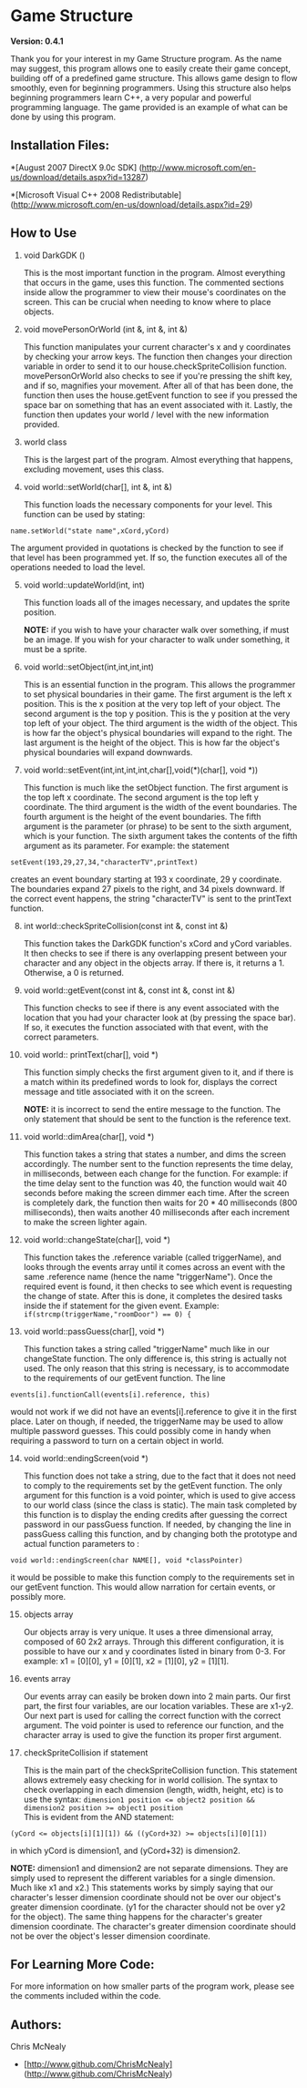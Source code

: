 Game Structure
===================
**Version: 0.4.1**

Thank you for your interest in my Game Structure program. As the name may suggest, this program allows one to easily create their game concept, building off of a predefined game structure. This allows game design to flow smoothly, even for beginning programmers. Using this structure also helps beginning programmers learn C++, a very popular and powerful programming language. The game provided is an example of what can be done by using this program.

Installation Files:
--------------
*[August 2007 DirectX 9.0c SDK] (http://www.microsoft.com/en-us/download/details.aspx?id=13287)

*[Microsoft Visual C++ 2008 Redistributable] (http://www.microsoft.com/en-us/download/details.aspx?id=29)



How to Use
--------------



1.  void DarkGDK ()

	This is the most important function in the program. Almost everything that occurs in the game, uses this function. The commented sections inside allow the programmer to view their mouse's coordinates on the screen. This can be crucial when needing to know where to place objects.

2. void movePersonOrWorld (int &, int &, int &)

	This function manipulates your current character's x and y coordinates by checking your arrow keys. The function then changes your direction variable in order to send it to our house.checkSpriteCollision function. movePersonOrWorld also checks to see if you're pressing the shift key, and if so, magnifies your movement. After all of that has been done, the function then uses the house.getEvent function to see if you pressed the space bar on something that has an event associated with it. Lastly, the function then updates your world / level with the new information provided.

3. world class

	This is the largest part of the program. Almost everything that happens, excluding movement, uses this class.

4. void world::setWorld(char[], int &, int &)

	This function loads the necessary components for your level. This function can be used by stating:
```
name.setWorld("state name",xCord,yCord)
```
The argument provided in quotations is checked by the function to see if that level has been programmed yet. If so, the function executes all of the operations needed to load the level.

5. void world::updateWorld(int, int)

	This function loads all of the images necessary, and updates the sprite position. 
	
	**NOTE:** if you wish to have your character walk over something, if must be an image. If you wish for your character to walk under something, it must be a sprite.

6. void world::setObject(int,int,int,int)

	This is an essential function in the program. This allows the programmer to set physical boundaries in their game. The first argument is the left x position. This is the x position at the very top left of your object. The second argument is the top y position. This is the y position at the very top left of your object. The third argument is the width of the object. This is how far the object's physical boundaries will expand to the right. The last argument is the height of the object. This is how far the object's physical boundaries will expand downwards.

7. void world::setEvent(int,int,int,int,char[],void(*)(char[], void *))

	This function is much like the setObject function. The first argument is the top left x coordinate. The second argument is the top left y coordinate. The third argument is the width of the event boundaries. The fourth argument is the height of the event boundaries. The fifth argument is the parameter (or phrase) to be sent to the sixth argument, which is your function. The sixth argument takes the contents of the fifth argument as its parameter. For example: the statement 
```
setEvent(193,29,27,34,"characterTV",printText)
```
creates an event boundary starting at 193 x coordinate, 29 y coordinate. The boundaries expand 27 pixels to the right, and 34 pixels downward. If the correct event happens, the string "characterTV" is sent to the printText function.

8. int world::checkSpriteCollision(const int &, const int &)

	This function takes the DarkGDK function's xCord and yCord variables. It then checks to see if there is any overlapping present between your character and any object in the objects array. If there is, it returns a 1. Otherwise, a 0 is returned.  

9. void world::getEvent(const int &, const int &, const int &)

	This function checks to see if there is any event associated with the location that you had your character look at (by pressing the space bar). If so, it executes the function associated with that event, with the correct parameters.

10. void world:: printText(char[], void *)

	This function simply checks the first argument given to it, and if there is a match within its predefined words to look for, displays the correct message and title associated with it on the screen. 
	
	**NOTE:** it is incorrect to send the entire message to the function. The only statement that should be sent to the function is the reference text. 

11. void world::dimArea(char[], void *)

	This function takes a string that states a number, and dims the screen accordingly. The number sent to the function represents the time delay, in milliseconds, between each change for the function. For example: if the time delay sent to the function was 40, the function would wait 40 seconds before making the screen dimmer each time. After the screen is completely dark, the function then waits for 20 * 40 milliseconds (800 milliseconds), then waits another 40 milliseconds after each increment to make the screen lighter again.

12. void world::changeState(char[], void *)

	This function takes the .reference variable (called triggerName), and looks through the events array until it comes across an event with the same .reference name (hence the name "triggerName"). Once the required event is found, it then checks to see which event is requesting the change of state. After this is done, it completes the desired tasks inside the if statement for the given event. 
Example: ``` if(strcmp(triggerName,"roomDoor") == 0) { ```

13. void world::passGuess(char[], void *)

	This function takes a string called "triggerName" much like in our changeState function. The only difference is, this string is actually not used. The only reason that this string is necessary, is to accommodate to the requirements of our getEvent function. The line 
```
events[i].functionCall(events[i].reference, this) 
```
would not work if we did not have an events[i].reference to give it in the first place. Later on though, if needed, the triggerName may be used to allow multiple password guesses. This could possibly come in handy when requiring a password to turn on a certain object in world.

14. void world::endingScreen(void *)

	This function does not take a string, due to the fact that it does not need to comply to the requirements set by the getEvent function. The only argument for this function is a void pointer, which is used to give access to our world class (since the class is static). The main task completed by this function is to display the ending credits after guessing the correct password in our passGuess function. If needed, by changing the line in passGuess calling this function, and by changing both the prototype and actual function parameters to :
```
void world::endingScreen(char NAME[], void *classPointer)
```
it would be possible to make this function comply to the requirements set in our getEvent function. This would allow narration for certain events, or possibly more.

15. objects array

	Our objects array is very unique. It uses a three dimensional array, composed of 60 2x2 arrays. Through this different configuration, it is possible to have our x and y coordinates listed in binary from 0-3. For example: x1 = [0][0], y1 = [0][1], x2 = [1][0], y2 = [1][1]. 

16. events array

	Our events array can easily be broken down into 2 main parts. Our first part, the first four variables, are our location variables. These are x1-y2. Our next part is used for calling the correct function with the correct argument. The void pointer is used to reference our function, and the character array is used to give the function its proper first argument. 

17. checkSpriteCollision if statement

	This is the main part of the checkSpriteCollision function. This statement allows extremely easy checking for in world collision. The syntax to check overlapping in each dimension (length, width, height, etc) is to use the syntax:
``` dimension1 position <= object2 position && dimension2 position >= object1 position ```  
  This is evident from the AND statement:
```
(yCord <= objects[i][1][1]) && ((yCord+32) >= objects[i][0][1])
```
  in which yCord is dimension1, and (yCord+32) is dimension2. 

**NOTE:** dimension1 and dimension2 are not separate dimensions. They are simply used to represent the different variables for a single dimension. Much like x1 and x2.)
This statements works by simply saying that our character's lesser dimension coordinate should not be over our object's greater dimension coordinate. (y1 for the character should not be over y2 for the object). The same thing happens for the character's greater dimension coordinate. The character's greater dimension coordinate should not be over the object's lesser dimension coordinate.

For Learning More Code:
-----------
For more information on how smaller parts of the program work, please see the comments included within the code.

Authors:
----------
Chris McNealy
* [http://www.github.com/ChrisMcNealy] (http://www.github.com/ChrisMcNealy)
	



